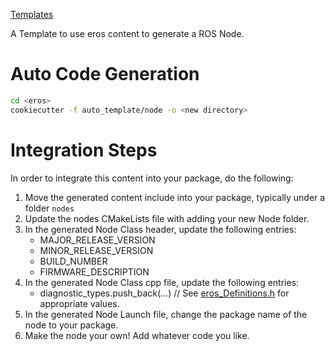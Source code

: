 [Templates](../TemplateCode.md)

A Template to use eros content to generate a ROS Node.

# Auto Code Generation
```bash
cd <eros>
cookiecutter -f auto_template/node -o <new directory>
```

# Integration Steps
In order to integrate this content into your package, do the following:
1. Move the generated content include into your package, typically under a folder `nodes`
3. Update the nodes CMakeLists file with adding your new Node folder.
4. In the generated Node Class header, update the following entries: 
    * MAJOR_RELEASE_VERSION
    * MINOR_RELEASE_VERSION
    * BUILD_NUMBER
    * FIRMWARE_DESCRIPTION
5. In the generated Node Class cpp file, update the following entries:
    * diagnostic_types.push_back(...) // See [eros_Definitions.h](../../include/eros/eros_Definitions.h) for appropriate values.
6. In the generated Node Launch file, change the package name of the node to your package.
7. Make the node your own!  Add whatever code you like.